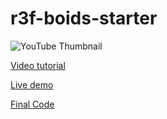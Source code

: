 # r3f-boids-starter

![YouTube Thumbnail](https://github.com/user-attachments/assets/7783808d-1f9d-427d-8a1c-33af9da7e98a)

[Video tutorial](https://youtu.be/WepzbxlYROs)

[Live demo](https://r3f-boids-final.vercel.app/)

[Final Code](https://github.com/wass08/r3f-boids-final/)

